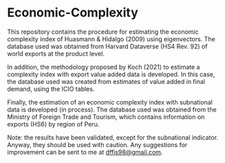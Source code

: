 # Economic-Complexity
This repository contains the procedure for estimating the economic complexity index of Huasmann & Hidalgo (2009) using eigenvectors. The database used was obtained from Harvard Dataverse (HS4 Rev. 92) of world exports at the product level.

In addition, the methodology proposed by Koch (2021) to estimate a complexity index with export value added data is developed. In this case, the database used was created from estimates of value added in final demand, using the ICIO tables.


Finally, the estimation of an economic complexity index with subnational data is developed (in process). The database used was obtained from the Ministry of Foreign Trade and Tourism, which contains information on exports (HS6) by region of Peru.


Note: the results have been validated, except for the subnational indicator. Anyway, they should be used with caution. Any suggestions for improvement can be sent to me at dffjs98@gmail.com.
